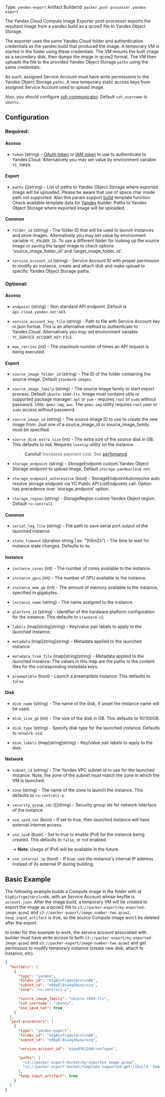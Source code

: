 Type: `yandex-export`
Artifact BuilderId: `packer.post-processor.yandex-export`

The Yandex.Cloud Compute Image Exporter post-processor exports the resultant image
from a yandex build as a qcow2 file to Yandex Object Storage.

The exporter uses the same Yandex.Cloud folder and
authentication credentials as the yandex build that produced the image.
A temporary VM is started in the folder using these credentials. The VM
mounts the built image as a secondary disk, then dumps the image in qcow2 format.
The VM then uploads the file to the provided Yandex Object Storage `paths` using the same
credentials.

As such, assigned Service Account must have write permissions to the Yandex Object Storage
`paths`. A new temporary static access keys from assigned Service Account used to upload
image.

Also, you should configure [ssh communicator](/packer/docs/communicators/ssh). Default `ssh_username` to `ubuntu`.

## Configuration

### Required:

#### Access

<!-- Code generated from the comments of the AccessConfig struct in builder/yandex/access_config.go; DO NOT EDIT MANUALLY -->

- `token` (string) - [OAuth token](https://cloud.yandex.com/docs/iam/concepts/authorization/oauth-token)
  or [IAM token](https://cloud.yandex.com/docs/iam/concepts/authorization/iam-token)
  to use to authenticate to Yandex.Cloud. Alternatively you may set
  value by environment variable `YC_TOKEN`.

<!-- End of code generated from the comments of the AccessConfig struct in builder/yandex/access_config.go; -->


#### Export

<!-- Code generated from the comments of the Config struct in post-processor/yandex-export/post-processor.go; DO NOT EDIT MANUALLY -->

- `paths` ([]string) - List of paths to Yandex Object Storage where exported image will be uploaded.
  Please be aware that use of space char inside path not supported.
  Also this param support [build](/packer/docs/templates/legacy_json_templates/engine) template function.
  Check available template data for [Yandex](/packer/integrations/BrandonRomano/yandex#build-template-data) builder.
  Paths to Yandex Object Storage where exported image will be uploaded.

<!-- End of code generated from the comments of the Config struct in post-processor/yandex-export/post-processor.go; -->


#### Common

<!-- Code generated from the comments of the CloudConfig struct in builder/yandex/common_config.go; DO NOT EDIT MANUALLY -->

- `folder_id` (string) - The folder ID that will be used to launch instances and store images.
  Alternatively you may set value by environment variable `YC_FOLDER_ID`.
  To use a different folder for looking up the source image or saving the target image to
  check options 'source_image_folder_id' and 'target_image_folder_id'.

<!-- End of code generated from the comments of the CloudConfig struct in builder/yandex/common_config.go; -->


<!-- Code generated from the comments of the ExchangeConfig struct in post-processor/yandex-export/config.go; DO NOT EDIT MANUALLY -->

- `service_account_id` (string) - Service Account ID with proper permission to modify an instance, create and attach disk and
  make upload to specific Yandex Object Storage paths.

<!-- End of code generated from the comments of the ExchangeConfig struct in post-processor/yandex-export/config.go; -->


### Optional:

#### Access

<!-- Code generated from the comments of the AccessConfig struct in builder/yandex/access_config.go; DO NOT EDIT MANUALLY -->

- `endpoint` (string) - Non standard API endpoint. Default is `api.cloud.yandex.net:443`.

- `service_account_key_file` (string) - Path to file with Service Account key in json format. This
  is an alternative method to authenticate to Yandex.Cloud. Alternatively you may set environment variable
  `YC_SERVICE_ACCOUNT_KEY_FILE`.

- `max_retries` (int) - The maximum number of times an API request is being executed.

<!-- End of code generated from the comments of the AccessConfig struct in builder/yandex/access_config.go; -->


#### Export

<!-- Code generated from the comments of the Config struct in post-processor/yandex-export/post-processor.go; DO NOT EDIT MANUALLY -->

- `source_image_folder_id` (string) - The ID of the folder containing the source image. Default `standard-images`.

- `source_image_family` (string) - The source image family to start export process. Default `ubuntu-1604-lts`.
  Image must contains utils or supported package manager: `apt` or `yum` -
  requires `root` or `sudo` without password.
  Utils: `qemu-img`, `aws`. The `qemu-img` utility requires `root` user or
  `sudo` access without password.

- `source_image_id` (string) - The source image ID to use to create the new image from. Just one of a source_image_id or
  source_image_family must be specified.

- `source_disk_extra_size` (int) - The extra size of the source disk in GB. This defaults to `0GB`.
  Requires `losetup` utility on the instance.
  > **Careful!** Increases payment cost.
  > See [perfomance](https://cloud.yandex.com/docs/compute/concepts/disk#performance).

- `storage_endpoint` (string) - StorageEndpoint custom Yandex Object Storage endpoint to upload image, Default `storage.yandexcloud.net`.

- `storage_endpoint_autoresolve` (bool) - StorageEndpointAutoresolve auto resolve storage endpoint via YC Public API ListEndpoints call. Option has
  precedence over 'storage_endpoint' option.

- `storage_region` (string) - StorageRegion custom Yandex Object region. Default `ru-central1`

<!-- End of code generated from the comments of the Config struct in post-processor/yandex-export/post-processor.go; -->


#### Common

<!-- Code generated from the comments of the CommonConfig struct in builder/yandex/common_config.go; DO NOT EDIT MANUALLY -->

- `serial_log_file` (string) - File path to save serial port output of the launched instance.

- `state_timeout` (duration string | ex: "1h5m2s") - The time to wait for instance state changes.
  Defaults to `5m`.

<!-- End of code generated from the comments of the CommonConfig struct in builder/yandex/common_config.go; -->


#### Instance

<!-- Code generated from the comments of the InstanceConfig struct in builder/yandex/common_config.go; DO NOT EDIT MANUALLY -->

- `instance_cores` (int) - The number of cores available to the instance.

- `instance_gpus` (int) - The number of GPU available to the instance.

- `instance_mem_gb` (int) - The amount of memory available to the instance, specified in gigabytes.

- `instance_name` (string) - The name assigned to the instance.

- `platform_id` (string) - Identifier of the hardware platform configuration for the instance. This defaults to `standard-v2`.

- `labels` (map[string]string) - Key/value pair labels to apply to the launched instance.

- `metadata` (map[string]string) - Metadata applied to the launched instance.

- `metadata_from_file` (map[string]string) - Metadata applied to the launched instance.
  The values in this map are the paths to the content files for the corresponding metadata keys.

- `preemptible` (bool) - Launch a preemptible instance. This defaults to `false`.

<!-- End of code generated from the comments of the InstanceConfig struct in builder/yandex/common_config.go; -->


#### Disk

<!-- Code generated from the comments of the DiskConfig struct in builder/yandex/common_config.go; DO NOT EDIT MANUALLY -->

- `disk_name` (string) - The name of the disk, if unset the instance name
  will be used.

- `disk_size_gb` (int) - The size of the disk in GB. This defaults to 10/100GB.

- `disk_type` (string) - Specify disk type for the launched instance. Defaults to `network-ssd`.

- `disk_labels` (map[string]string) - Key/value pair labels to apply to the disk.

<!-- End of code generated from the comments of the DiskConfig struct in builder/yandex/common_config.go; -->


#### Network

<!-- Code generated from the comments of the NetworkConfig struct in builder/yandex/common_config.go; DO NOT EDIT MANUALLY -->

- `subnet_id` (string) - The Yandex VPC subnet id to use for
  the launched instance. Note, the zone of the subnet must match the
  zone in which the VM is launched.

- `zone` (string) - The name of the zone to launch the instance.  This defaults to `ru-central1-a`.

- `security_group_ids` ([]string) - Security group ids for network interface of the instance.

- `use_ipv4_nat` (bool) - If set to true, then launched instance will have external internet
  access.

- `use_ipv6` (bool) - Set to true to enable IPv6 for the instance being
  created. This defaults to `false`, or not enabled.
  
  -> **Note**: Usage of IPv6 will be available in the future.

- `use_internal_ip` (bool) - If true, use the instance's internal IP address
  instead of its external IP during building.

<!-- End of code generated from the comments of the NetworkConfig struct in builder/yandex/common_config.go; -->


## Basic Example

The following example builds a Compute image in the folder with id `b1g8jvfcgmitdrslcn86`, with an
Service Account whose keyfile is `account.json`. After the image build, a temporary VM
will be created to export the image as a qcow2 file to
`s3://packer-export/my-exported-image.qcow2` and
`s3://packer-export/image-number-two.qcow2`. `keep_input_artifact` is true, so the
source Compute image won't be deleted after the export.

In order for this example to work, the service account associated with builder
must have write access to both `s3://packer-export/my-exported-image.qcow2` and
`s3://packer-export/image-number-two.qcow2` and get permission to modify temporary instance
(create new disk, attach to instance, etc).

```json
{
  "builders": [
    {
      "type": "yandex",
      "folder_id": "b1g8jvfcgmitdrslcn86",
      "subnet_id": "e9bp6l8sa4q39yourxzq",
      "zone": "ru-central1-a",

      "source_image_family": "ubuntu-1604-lts",
      "ssh_username": "ubuntu",
      "use_ipv4_nat": true
    }
  ],
  "post-processors": [
    {
      "type": "yandex-export",
      "folder_id": "b1g8jvfcgmitdrslcn86",
      "subnet_id": "e9bp6l8sa4q39yourxzq",

      "service_account_id": "ajeu0363240rrnn7xgen",

      "paths": [
        "s3://packer-export-bucket/my-exported-image.qcow2",
        "s3://packer-export-bucket/template-supported-get-{{build `ImageID` }}-right-here.qcow2"
      ],
      "keep_input_artifact": true
    }
  ]
}
```
